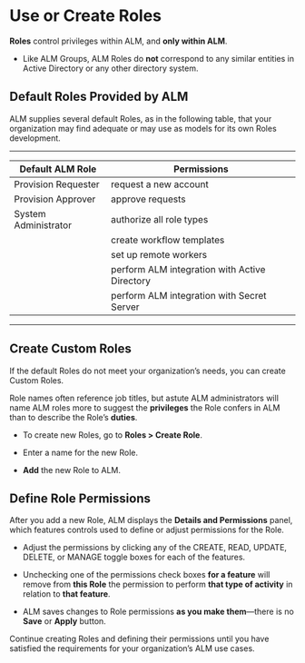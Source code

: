 ﻿[title]: # (Use or Create Roles)
[tags]: # (Account Lifecycle Manager,ALM,Active Directory,)
[priority]: # (5160)

# Use or Create Roles

**Roles** control privileges within ALM, and **only within ALM**.

* Like ALM Groups, ALM Roles do **not** correspond to any similar entities in Active Directory or any other directory system.

## Default Roles Provided by ALM

ALM supplies several default Roles, as in the following table, that your organization may find adequate or may use as models for its own Roles development.

  
---
  
| Default ALM Role     | Permissions                                      | 
|----------------------|--------------------------------------------------|
| Provision Requester  | request a new account                            |
| Provision Approver   | approve requests                                 |
| System Administrator | authorize all role types                         |
|                      | create workflow templates                        |
|                      | set up remote workers                            |
|                      | perform ALM integration with Active Directory    |
|                      | perform ALM integration with Secret Server       |

  
---
  
## Create Custom Roles

If the default Roles do not meet your organization’s needs, you can create Custom Roles.

Role names often reference job titles, but astute ALM administrators will name ALM roles more to suggest the **privileges** the Role confers in ALM than to describe the Role’s **duties**.

* To create new Roles, go to **Roles \> Create Role**.

* Enter a name for the new Role.

* **Add** the new Role to ALM.

## Define Role Permissions

After you add a new Role, ALM displays the **Details and Permissions** panel, which features controls used to define or adjust permissions for the Role.

* Adjust the permissions by clicking any of the CREATE, READ, UPDATE, DELETE, or MANAGE toggle boxes for each of the features.

* Unchecking one of the permissions check boxes **for a feature** will remove from **this Role** the permission to perform **that type of activity** in relation to **that feature**.

* ALM saves changes to Role permissions **as you make them**—there is no **Save** or **Apply** button.

Continue creating Roles and defining their permissions until you have satisfied the requirements for your organization’s ALM use cases.



  

  
